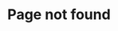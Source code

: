 ---
templateKey: 'page-not-found'
title: 'Page not found'
image:
    src: /img/squashed-strawberry.jpg
    alt: Squashed strawberry
---